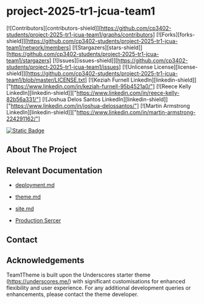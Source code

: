 # project-2025-tr1-jcua-team1

<a id="readme-top"></a>

[![Contributors][contributors-shield]][https://github.com/cp3402-students/project-2025-tr1-jcua-team1/graphs/contributors]
[![Forks][forks-shield]][https://github.com/cp3402-students/project-2025-tr1-jcua-team1/network/members]
[![Stargazers][stars-shield]][https://github.com/cp3402-students/project-2025-tr1-jcua-team1/stargazers]
[![Issues][issues-shield]][https://github.com/cp3402-students/project-2025-tr1-jcua-team1/issues]
[![Unlicense License][license-shield]][https://github.com/cp3402-students/project-2025-tr1-jcua-team1/blob/master/LICENSE.txt]
[![Keziah Furnell LinkedIn][linkedin-shield]]["https://www.linkedin.com/in/keziah-furnell-95b4521a0/"]
[![Reece Kelly LinkedIn][linkedin-shield]]["https://www.linkedin.com/in/reece-kelly-82b56a331/"]
[![Joshua Delos Santos LinkedIn][linkedin-shield]]["https://www.linkedin.com/in/joshua-delossantos/"]
[![Martin Armstrong LinkedIn][linkedin-shield]]["https://www.linkedin.com/in/martin-armstrong-224291162/"]

<p align="centre">
    <a href="https://github.com/cp3402-students/project-2025-tr1-jcua-team1/graphs/contributors" alt="Contributors">
        <img alt="Static Badge" src="https://img.shields.io/badge/contributors"></a>

    

</p>

## About The Project



## Relevant Documentation

* [deployment.md](documentation/deployment.md)

* [theme.md](documentation/theme.md)

* [site.md](documentation/site.md)

* [Production Sercer](http://20.248.163.129:8080/wp-admin/)

## Contact



## Acknowledgements 

Team1Theme is built upon the Underscores starter theme (https://underscores.me/) with significant customisations for enhanced flexibility and user experience. For any additional development queries or enhancements, please contact the theme developer.

